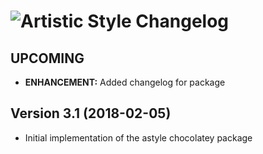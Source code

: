 # ![Artistic Style Changelog](https://img.shields.io/badge/Artistic%20Style-Package%20Changelog-blue.svg?style=for-the-badge)

## UPCOMING

- **ENHANCEMENT:** Added changelog for package

## Version 3.1 (2018-02-05)

- Initial implementation of the astyle chocolatey package
